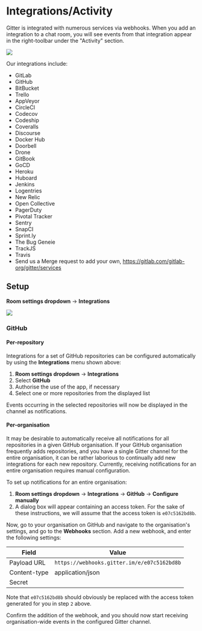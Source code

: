 # Integrations/Activity

Gitter is integrated with numerous services via webhooks. When you add an integration to a chat room, you will see events from that integration appear in the right-toolbar under the "Activity" section.

![](https://i.imgur.com/nZZcCN3.png)

Our integrations include:

 - GitLab
 - GitHub
 - BitBucket
 - Trello
 - AppVeyor
 - CircleCI
 - Codecov
 - Codeship
 - Coveralls
 - Discourse
 - Docker Hub
 - Doorbell
 - Drone
 - GitBook
 - GoCD
 - Heroku
 - Huboard
 - Jenkins
 - Logentries
 - New Relic
 - Open Collective
 - PagerDuty
 - Pivotal Tracker
 - Sentry
 - SnapCI
 - Sprint.ly
 - The Bug Geneie
 - TrackJS
 - Travis
 - Send us a Merge request to add your own, https://gitlab.com/gitlab-org/gitter/services


## Setup

**Room settings dropdown** -> **Integrations**

![](https://i.imgur.com/AI4pBBP.png)

### GitHub

#### Per-repository

Integrations for a set of GitHub repositories can be configured
automatically by using the **Integrations** menu shown above:

1. **Room settings dropdown** -> **Integrations**
2. Select **GitHub**
3. Authorise the use of the app, if necessary
4. Select one or more repositories from the displayed list

Events occurring in the selected repositories will now be displayed
in the channel as notifications.

#### Per-organisation

It may be desirable to automatically receive all notifications for
all repositories in a given GitHub organisation.  If your GitHub
organisation frequently adds repositories, and you have a single Gitter
channel for the entire organisation, it can be rather laborious to
continually add new integrations for each new repository.  Currently,
receiving notifications for an entire organisation requires manual
configuration.

To set up notifications for an entire organisation:

1. **Room settings dropdown** -> **Integrations** -> **GitHub** -> **Configure manually**
2. A dialog box will appear containing an access token. For the sake
   of these instructions, we will assume that the access token is `e07c5162bd8b`.

Now, go to your organisation on GitHub and navigate to the organisation's
settings, and go to the **Webhooks** section. Add a new webhook, and enter
the following settings:

| Field        | Value                                     |
|--------------|-------------------------------------------|
| Payload URL  |`https://webhooks.gitter.im/e/e07c5162bd8b`|
| Content-type | application/json                          |
| Secret       |                                           |

Note that `e07c5162bd8b` should obviously be replaced with the access token
generated for you in step `2` above.

Confirm the addition of the webhook, and you should now start receiving
organisation-wide events in the configured Gitter channel.

